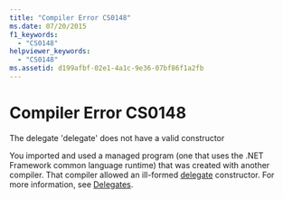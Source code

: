 ```yaml
---
title: "Compiler Error CS0148"
ms.date: 07/20/2015
f1_keywords: 
  - "CS0148"
helpviewer_keywords: 
  - "CS0148"
ms.assetid: d199afbf-02e1-4a1c-9e36-07bf86f1a2fb
---
```

# Compiler Error CS0148
The delegate 'delegate' does not have a valid constructor  
  
 You imported and used a managed program (one that uses the .NET Framework common language runtime) that was created with another compiler. That compiler allowed an ill-formed [delegate](../language-reference/keywords/delegate.md) constructor. For more information, see [Delegates](../programming-guide/delegates/index.md).
